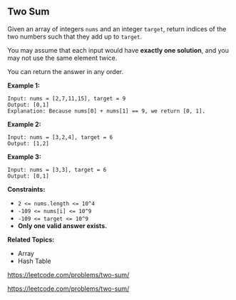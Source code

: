 ## Two Sum

Given an array of integers ```nums``` and an integer ```target```, return indices of the two numbers such that they add up to ```target```.

You may assume that each input would have **exactly one solution**, and you may not use the same element twice.

You can return the answer in any order.



**Example 1:**

```
Input: nums = [2,7,11,15], target = 9
Output: [0,1]
Explanation: Because nums[0] + nums[1] == 9, we return [0, 1].
```
**Example 2:**

```
Input: nums = [3,2,4], target = 6
Output: [1,2]
```

**Example 3:**

```
Input: nums = [3,3], target = 6
Output: [0,1]
```

**Constraints:**

- ```2 <= nums.length <= 10^4```
- ```-109 <= nums[i] <= 10^9```
- ```-109 <= target <= 10^9```
- **Only one valid answer exists.**

**Related Topics:**
- Array
- Hash Table

https://leetcode.com/problems/two-sum/

https://leetcode.com/problems/two-sum/
